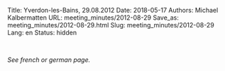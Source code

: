 Title: Yverdon-les-Bains, 29.08.2012
Date: 2018-05-17
Authors: Michael Kalbermatten
URL: meeting_minutes/2012-08-29
Save_as: meeting_minutes/2012-08-29.html
Slug: meeting_minutes/2012-08-29
Lang: en
Status: hidden

<br />

*See french or german page.*
